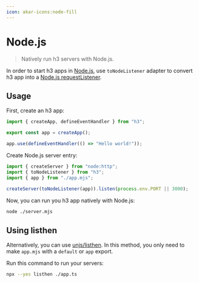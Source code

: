 ```yaml
---
icon: akar-icons:node-fill
---
```


# Node.js

> Natively run h3 servers with Node.js.

In order to start h3 apps in [Node.js](https://nodejs.org/), use `toNodeListener` adapter to convert h3 app into a [Node.js requestListener](https://nodejs.org/docs/latest/api/http.html#httpcreateserveroptions-requestlistener).

## Usage

First, create an h3 app:

```js [app.mjs]
import { createApp, defineEventHandler } from "h3";

export const app = createApp();

app.use(defineEventHandler(() => "Hello world!"));
```

Create Node.js server entry:

```js [server.mjs]
import { createServer } from "node:http";
import { toNodeListener } from "h3";
import { app } from "./app.mjs";

createServer(toNodeListener(app)).listen(process.env.PORT || 3000);
```

Now, you can run you h3 app natively with Node.js:

```bash [terminal]
node ./server.mjs
```

## Using listhen

Alternatively, you can use [unjs/listhen](https://listhen.unjs.io). In this method, you only need to make `app.mjs` with a `default` or `app` export.

Run this command to run your servers:

```sh
npx --yes listhen ./app.ts
```
